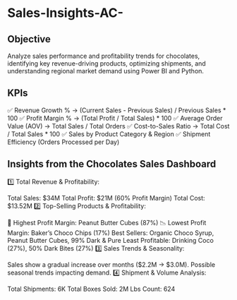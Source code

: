 # Sales-Insights-AC-

## Objective

Analyze sales performance and profitability trends for chocolates, identifying key revenue-driving products, optimizing shipments, and understanding regional market demand using Power BI and Python.

## KPIs

✅ Revenue Growth % → (Current Sales - Previous Sales) / Previous Sales * 100
✅ Profit Margin % → (Total Profit / Total Sales) * 100
✅ Average Order Value (AOV) → Total Sales / Total Orders
✅ Cost-to-Sales Ratio → Total Cost / Total Sales * 100
✅ Sales by Product Category & Region
✅ Shipment Efficiency (Orders Processed per Day)

## Insights from the Chocolates Sales Dashboard
1️⃣ Total Revenue & Profitability:

Total Sales: $34M
Total Profit: $21M (60% Profit Margin)
Total Cost: $13.52M
2️⃣ Top-Selling Products & Profitability:

🥇 Highest Profit Margin: Peanut Butter Cubes (87%)
📉 Lowest Profit Margin: Baker’s Choco Chips (17%)
Best Sellers: Organic Choco Syrup, Peanut Butter Cubes, 99% Dark & Pure
Least Profitable: Drinking Coco (27%), 50% Dark Bites (27%)
3️⃣ Sales Trends & Seasonality:

Sales show a gradual increase over months ($2.2M → $3.0M).
Possible seasonal trends impacting demand.
4️⃣ Shipment & Volume Analysis:

Total Shipments: 6K
Total Boxes Sold: 2M
Lbs Count: 624

